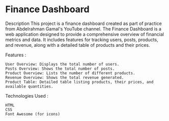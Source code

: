 # Finance Dashboard
Description
This project is a finance dashboard created as part of practice from Abdelrahman Gamal's YouTube channel.
The Finance Dashboard is a web application designed to provide a comprehensive overview of financial metrics and data. It includes features for tracking users, posts, products, and revenue, along with a detailed table of products and their prices.

Features :

    User Overview: Displays the total number of users.
    Posts Overview: Shows the total number of posts.
    Product Overview: Lists the number of different products.
    Revenue Overview: Shows the total revenue generated.
    Product Table: Detailed table listing products, their prices, and available quantities.

Technologies Used :

    HTML
    CSS
    Font Awesome (for icons)

